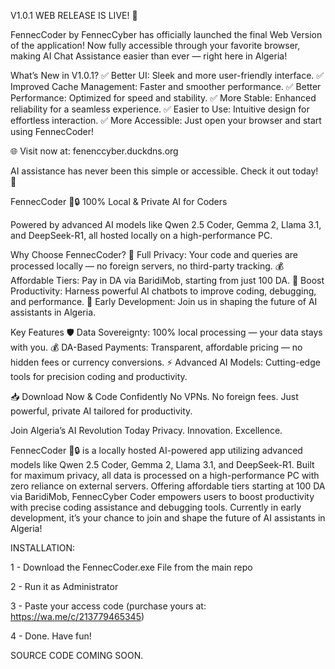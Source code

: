 V1.0.1 WEB RELEASE IS LIVE! 🎉

FennecCoder by FennecCyber has officially launched the final Web Version of the application! Now fully accessible through your favorite browser, making AI Chat Assistance easier than ever — right here in Algeria!

What’s New in V1.0.1?
✅ Better UI: Sleek and more user-friendly interface.
✅ Improved Cache Management: Faster and smoother performance.
✅ Better Performance: Optimized for speed and stability.
✅ More Stable: Enhanced reliability for a seamless experience.
✅ Easier to Use: Intuitive design for effortless interaction.
✅ More Accessible: Just open your browser and start using FennecCoder!

🌐 Visit now at: fenenccyber.duckdns.org

AI assistance has never been this simple or accessible. Check it out today! 🚀



FennecCoder 🦊🔒
100% Local & Private AI for Coders

Powered by advanced AI models like Qwen 2.5 Coder, Gemma 2, Llama 3.1, and DeepSeek-R1, all hosted locally on a high-performance PC.

Why Choose FennecCoder?
🔐 Full Privacy: Your code and queries are processed locally — no foreign servers, no third-party tracking.
💰 Affordable Tiers: Pay in DA via BaridiMob, starting from just 100 DA.
🚀 Boost Productivity: Harness powerful AI chatbots to improve coding, debugging, and performance.
🌟 Early Development: Join us in shaping the future of AI assistants in Algeria.

Key Features
🛡️ Data Sovereignty: 100% local processing — your data stays with you.
💰 DA-Based Payments: Transparent, affordable pricing — no hidden fees or currency conversions.
⚡ Advanced AI Models: Cutting-edge tools for precision coding and productivity.

📥 Download Now & Code Confidently
No VPNs. No foreign fees. Just powerful, private AI tailored for productivity.

Join Algeria’s AI Revolution Today
Privacy. Innovation. Excellence.





FennecCoder 🦊🔒 is a locally hosted AI-powered app utilizing advanced models like Qwen 2.5 Coder, Gemma 2, Llama 3.1, and DeepSeek-R1. Built for maximum privacy, all data is processed on a high-performance PC with zero reliance on external servers. Offering affordable tiers starting at 100 DA via BaridiMob, FennecCyber Coder empowers users to boost productivity with precise coding assistance and debugging tools. Currently in early development, it’s your chance to join and shape the future of AI assistants in Algeria!





INSTALLATION:

1 - Download the FennecCoder.exe File from the main repo	

2 - Run it as Administrator	

3 - Paste your access code (purchase yours at: https://wa.me/c/213779465345)

4 - Done. Have fun!	




SOURCE CODE COMING SOON.
